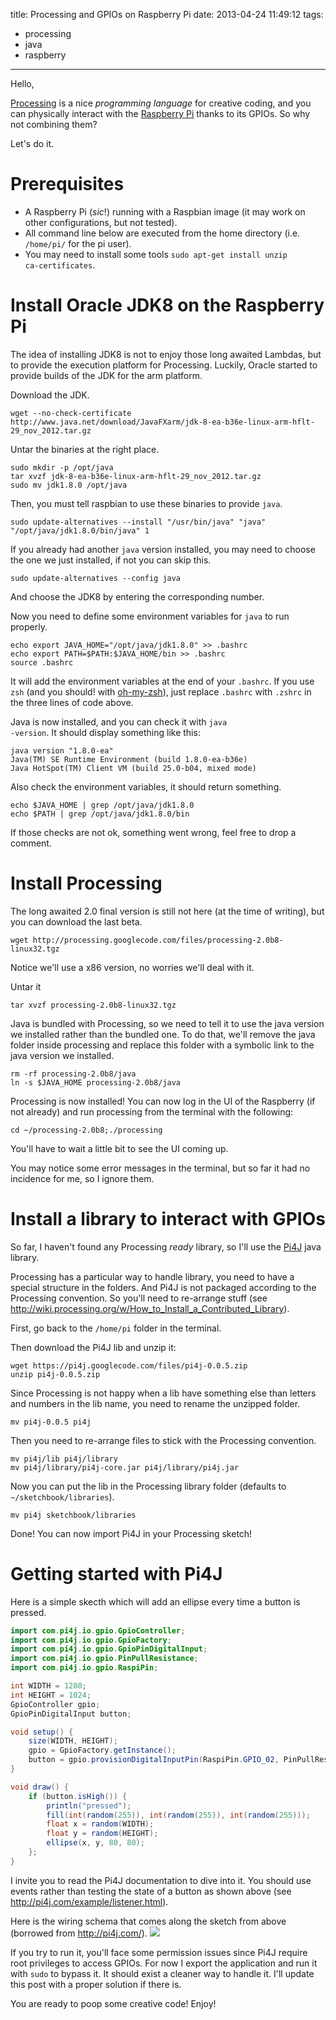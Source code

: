title: Processing and GPIOs on Raspberry Pi
date: 2013-04-24 11:49:12
tags:
- processing
- java
- raspberry
---
Hello,

[Processing](http://www.processing.org/) is a nice *programming language* for creative coding, and you can physically interact with the [Raspberry Pi](http://www.raspberrypi.org/) thanks to its GPIOs. So why not combining them?

Let's do it.

# Prerequisites
- A Raspberry Pi (*sic*!) running with a Raspbian image (it may work on other configurations, but not tested).
- All command line below are executed from the home directory (i.e. <code>/home/pi/</code> for the pi user).
- You may need to install some tools <code>sudo apt-get install unzip ca-certificates</code>.

# Install Oracle JDK8 on the Raspberry Pi
The idea of installing JDK8 is not to enjoy those long awaited Lambdas, but to provide the execution platform for Processing. Luckily, Oracle started to provide builds of the JDK for the arm platform.

Download the JDK.
```
wget --no-check-certificate http://www.java.net/download/JavaFXarm/jdk-8-ea-b36e-linux-arm-hflt-29_nov_2012.tar.gz
```

Untar the binaries at the right place.
```
sudo mkdir -p /opt/java
tar xvzf jdk-8-ea-b36e-linux-arm-hflt-29_nov_2012.tar.gz
sudo mv jdk1.8.0 /opt/java
```

Then, you must tell raspbian to use these binaries to provide <code>java</code>.
```
sudo update-alternatives --install "/usr/bin/java" "java" "/opt/java/jdk1.8.0/bin/java" 1
```

If you already had another <code>java</code> version installed, you may need to choose the one we just installed, if not you can skip this.
```
sudo update-alternatives --config java
```

And choose the JDK8 by entering the corresponding number.

Now you need to define some environment variables for <code>java</code> to run properly.
```
echo export JAVA_HOME="/opt/java/jdk1.8.0" >> .bashrc
echo export PATH=$PATH:$JAVA_HOME/bin >> .bashrc
source .bashrc
```

It will add the environment variables at the end of your <code>.bashrc</code>. If you use <code>zsh</code> (and you should! with [oh-my-zsh](https://github.com/robbyrussell/oh-my-zsh)), just replace <code>.bashrc</code> with <code>.zshrc</code> in the three lines of code above.

Java is now installed, and you can check it with <code>java -version</code>. It should display something like this:
```
java version "1.8.0-ea"
Java(TM) SE Runtime Environment (build 1.8.0-ea-b36e)
Java HotSpot(TM) Client VM (build 25.0-b04, mixed mode)
```

Also check the environment variables, it should return something.
```
echo $JAVA_HOME | grep /opt/java/jdk1.8.0
echo $PATH | grep /opt/java/jdk1.8.0/bin
```

If those checks are not ok, something went wrong, feel free to drop a comment.

# Install Processing
The long awaited 2.0 final version is still not here (at the time of writing), but you can download the last beta.
```
wget http://processing.googlecode.com/files/processing-2.0b8-linux32.tgz
```

Notice we'll use a x86 version, no worries we'll deal with it.

Untar it
```
tar xvzf processing-2.0b8-linux32.tgz
```

Java is bundled with Processing, so we need to tell it to use the java version we installed rather than the bundled one. To do that, we'll remove the java folder inside processing and replace this folder with a symbolic link to the java version we installed.
```
rm -rf processing-2.0b8/java
ln -s $JAVA_HOME processing-2.0b8/java
```

Processing is now installed! You can now log in the UI of the Raspberry (if not already) and run processing from the terminal with the following:
```
cd ~/processing-2.0b8;./processing
```

You'll have to wait a little bit to see the UI coming up.

You may notice some error messages in the terminal, but so far it had no incidence for me, so I ignore them.

# Install a library to interact with GPIOs
So far, I haven't found any Processing *ready* library, so I'll use the [Pi4J](http://pi4j.com/) java library.

Processing has a particular way to handle library, you need to have a special structure in the folders. And Pi4J is not packaged according to the Processing convention. So you'll need to re-arrange stuff (see http://wiki.processing.org/w/How_to_Install_a_Contributed_Library).

First, go back to the <code>/home/pi</code> folder in the terminal.

Then download the Pi4J lib and unzip it:
```
wget https://pi4j.googlecode.com/files/pi4j-0.0.5.zip
unzip pi4j-0.0.5.zip
```

Since Processing is not happy when a lib have something else than letters and numbers in the lib name, you need to rename the unzipped folder.
```
mv pi4j-0.0.5 pi4j
```

Then you need to re-arrange files to stick with the Processing convention.
```
mv pi4j/lib pi4j/library
mv pi4j/library/pi4j-core.jar pi4j/library/pi4j.jar
```

Now you can put the lib in the Processing library folder (defaults to <code>~/sketchbook/libraries</code>).
```
mv pi4j sketchbook/libraries
```

Done! You can now import Pi4J in your Processing sketch!

# Getting started with Pi4J
Here is a simple skecth which will add an ellipse every time a button is pressed.
```java
import com.pi4j.io.gpio.GpioController;
import com.pi4j.io.gpio.GpioFactory;
import com.pi4j.io.gpio.GpioPinDigitalInput;
import com.pi4j.io.gpio.PinPullResistance;
import com.pi4j.io.gpio.RaspiPin;

int WIDTH = 1280;
int HEIGHT = 1024;
GpioController gpio;
GpioPinDigitalInput button;

void setup() {
	size(WIDTH, HEIGHT);
	gpio = GpioFactory.getInstance();
	button = gpio.provisionDigitalInputPin(RaspiPin.GPIO_02, PinPullResistance.PULL_DOWN);
}

void draw() {
	if (button.isHigh()) {
		println("pressed");
		fill(int(random(255)), int(random(255)), int(random(255)));
		float x = random(WIDTH);
		float y = random(HEIGHT);
		ellipse(x, y, 80, 80);
	};
}
```

I invite you to read the Pi4J documentation to dive into it. You should use events rather than testing the state of a button as shown above (see http://pi4j.com/example/listener.html).

Here is the wiring schema that comes along the sketch from above (borrowed from http://pi4j.com/).
![](http://pi4j.com/images/gpio-listener-example.png)

If you try to run it, you'll face some permission issues since Pi4J require root privileges to access GPIOs. For now I export the application and run it with <code>sudo</code> to bypass it. It should exist a cleaner way to handle it. I'll update this post with a proper solution if there is.


You are ready to poop some creative code! Enjoy!

